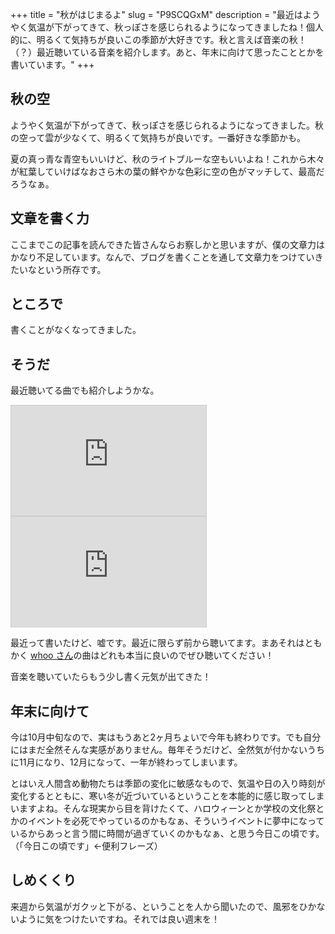 +++
title = "秋がはじまるよ"
slug = "P9SCQGxM"
description = "最近はようやく気温が下がってきて、秋っぽさを感じられるようになってきましたね！個人的に、明るくて気持ちが良いこの季節が大好きです。秋と言えば音楽の秋！（？）最近聴いている音楽を紹介します。あと、年末に向けて思ったこととかを書いています。"
+++

## 秋の空

ようやく気温が下がってきて、秋っぽさを感じられるようになってきました。秋の空って雲が少なくて、明るくて気持ちが良いです。一番好きな季節かも。

夏の真っ青な青空もいいけど、秋のライトブルーな空もいいよね！これから木々が紅葉していけばなおさら木の葉の鮮やかな色彩に空の色がマッチして、最高だろうなぁ。

## 文章を書く力

ここまでこの記事を読んできた皆さんならお察しかと思いますが、僕の文章力はかなり不足しています。なんで、ブログを書くことを通して文章力をつけていきたいなという所存です。

## ところで

書くことがなくなってきました。

## そうだ

最近聴いてる曲でも紹介しようかな。

<iframe width="312" height="176" src="https://ext.nicovideo.jp/thumb/sm20658500" scrolling="no" style="border:solid 1px #ccc;" frameborder="0"><a href="https://www.nicovideo.jp/watch/sm20658500">【初音ミクappend】　雀色コンデンサ　【オリジナル曲】</a></iframe>

<iframe width="312" height="176" src="https://ext.nicovideo.jp/thumb/sm13077134" scrolling="no" style="border:solid 1px #ccc;" frameborder="0"><a href="https://www.nicovideo.jp/watch/sm13077134">【初音ミクappend】 Ameto 【オリジナル曲】</a></iframe>

最近って書いたけど、嘘です。最近に限らず前から聴いてます。まあそれはともかく [whoo さん](https://twitter.com/whoosrockq)の曲はどれも本当に良いのでぜひ聴いてください！

音楽を聴いていたらもう少し書く元気が出てきた！

## 年末に向けて

今は10月中旬なので、実はもうあと2ヶ月ちょいで今年も終わりです。でも自分にはまだ全然そんな実感がありません。毎年そうだけど、全然気が付かないうちに11月になり、12月になって、一年が終わってしまいます。

とはいえ人間含め動物たちは季節の変化に敏感なもので、気温や日の入り時刻が変化するとともに、寒い冬が近づいているということを本能的に感じ取ってしまいますよね。そんな現実から目を背けたくて、ハロウィーンとか学校の文化祭とかのイベントを必死でやっているのかもなぁ、そういうイベントに夢中になっているからあっと言う間に時間が過ぎていくのかもなぁ、と思う今日この頃です。（「今日この頃です」←便利フレーズ）

## しめくくり

来週から気温がガクッと下がる、ということを人から聞いたので、風邪をひかないように気をつけたいですね。それでは良い週末を！
